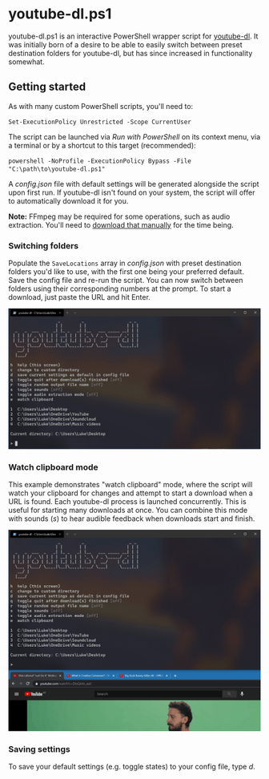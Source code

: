 # youtube-dl.ps1
youtube-dl.ps1 is an interactive PowerShell wrapper script for [youtube-dl](https://github.com/ytdl-org/youtube-dl/). It was initially born of a desire to be able to easily switch between preset destination folders for youtube-dl, but has since increased in functionality somewhat.

## Getting started
As with many custom PowerShell scripts, you'll need to:

```
Set-ExecutionPolicy Unrestricted -Scope CurrentUser
```

The script can be launched via *Run with PowerShell* on its context menu, via a terminal or by a shortcut to this target (recommended):

```
powershell -NoProfile -ExecutionPolicy Bypass -File "C:\path\to\youtube-dl.ps1"
```

A *config.json* file with default settings will be generated alongside the script upon first run. If youtube-dl isn't found on your system, the script will offer to automatically download it for you.

**Note:** FFmpeg may be required for some operations, such as audio extraction. You'll need to [download that manually](https://ffmpeg.org/download.html) for the time being.

### Switching folders
Populate the `SaveLocations` array in *config.json* with preset destination folders you'd like to use, with the first one being your preferred default. Save the config file and re-run the script. You can now switch between folders using their corresponding numbers at the prompt. To start a download, just paste the URL and hit Enter.

![](./images/demo-1.gif)

### Watch clipboard mode
This example demonstrates "watch clipboard" mode, where the script will watch your clipboard for changes and attempt to start a download when a URL is found. Each youtube-dl process is launched concurrently. This is useful for starting many downloads at once. You can combine this mode with sounds (*s*) to hear audible feedback when downloads start and finish.

![](./images/demo-2.gif)

### Saving settings
To save your default settings (e.g. toggle states) to your config file, type *d*.